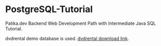 # PostgreSQL-Tutorial

Patika.dev Backend Web Development Path with Intermediate Java SQL Tutorial.

dvdrental demo database is used.
[dvdrental download link](https://www.postgresqltutorial.com/wp-content/uploads/2019/05/dvdrental.zip).

